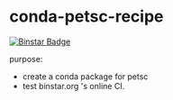# conda-petsc-recipe

[![Binstar Badge](https://anaconda.org/gaz3ll3/test-binstar-ci/badges/build.svg)](https://anaconda.org/gaz3ll3/test-binstar-ci/builds)

purpose:

- create a conda package for petsc
- test binstar.org 's online CI.
